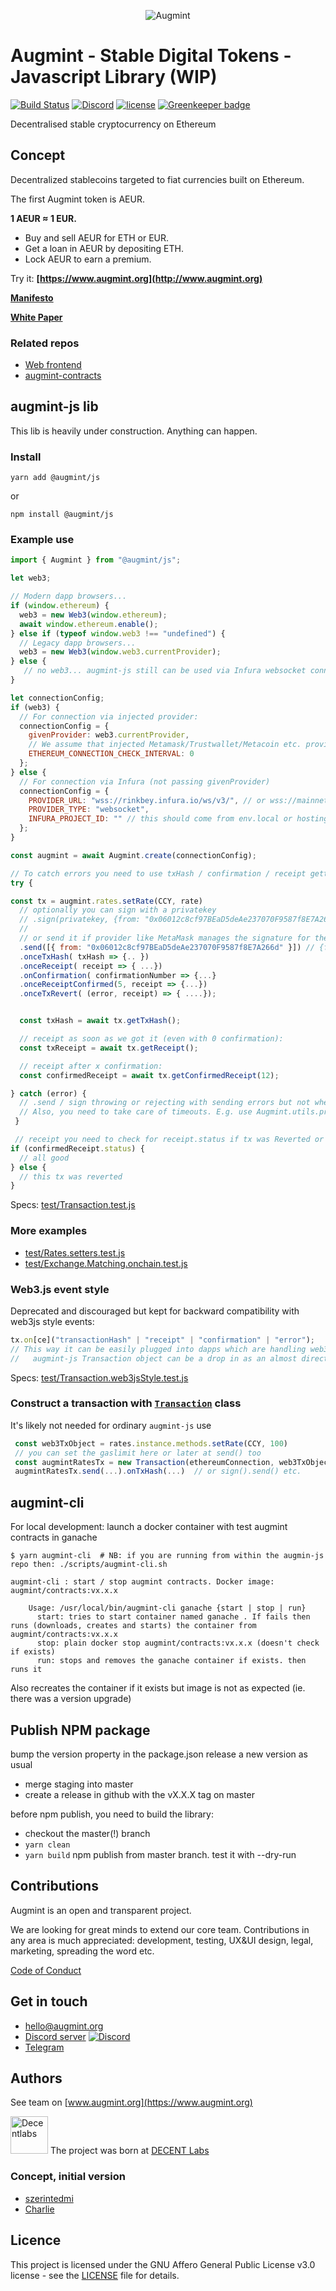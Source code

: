 <span style="display:block;text-align:center">![Augmint](https://www.augmint.org/android-chrome-192x192.png)
</span>

# Augmint - Stable Digital Tokens - Javascript Library (WIP)

[![Build Status](https://travis-ci.com/Augmint/augmint-js.svg?branch=staging)](https://travis-ci.com/Augmint/augmint-js)
[![Discord](https://img.shields.io/discord/407574313810788364.svg)](https://discord.gg/PwDmsnu)
[![license](https://img.shields.io/github/license/Augmint/augmint-js.svg)](https://github.com/Augmint/augmint-js/blob/master/LICENSE) [![Greenkeeper badge](https://badges.greenkeeper.io/Augmint/augmint-js.svg)](https://greenkeeper.io/)

Decentralised stable cryptocurrency on Ethereum

## Concept

Decentralized stablecoins targeted to fiat currencies built on Ethereum.

The first Augmint token is AEUR.

**1 AEUR ≈ 1 EUR.**

-   Buy and sell AEUR for ETH or EUR.
-   Get a loan in AEUR by depositing ETH.
-   Lock AEUR to earn a premium.

Try it: **[https://www.augmint.org](http://www.augmint.org)**

**[Manifesto](https://www.augmint.org/manifesto)**

**[White Paper](http://bit.ly/augmint-wp)**

### Related repos

-   [Web frontend](https://github.com/Augmint/augmint-web)
-   [augmint-contracts](https://github.com/Augmint/augmint-contracts)

## augmint-js lib

This lib is heavily under construction. Anything can happen.

### Install

```
yarn add @augmint/js
```

or

```
npm install @augmint/js
```

### Example use

```js
import { Augmint } from "@augmint/js";

let web3;

// Modern dapp browsers...
if (window.ethereum) {
  web3 = new Web3(window.ethereum);
  await window.ethereum.enable();
} else if (typeof window.web3 !== "undefined") {
  // Legacy dapp browsers...
  web3 = new Web3(window.web3.currentProvider);
} else {
   // no web3... augmint-js still can be used via Infura websocket connection
}

let connectionConfig;
if (web3) {
  // For connection via injected provider:
  connectionConfig = {
    givenProvider: web3.currentProvider,
    // We assume that injected Metamask/Trustwallet/Metacoin etc. provider takes care of reconnections
    ETHEREUM_CONNECTION_CHECK_INTERVAL: 0
  };
} else {
  // For connection via Infura (not passing givenProvider)
  connectionConfig = {
    PROVIDER_URL: "wss://rinkbey.infura.io/ws/v3/", // or wss://mainnet.infura.io/ws/v3/ or  ws://localhost:8545
    PROVIDER_TYPE: "websocket",
    INFURA_PROJECT_ID: "" // this should come from env.local or hosting env setting
  };
}

const augmint = await Augmint.create(connectionConfig);

// To catch errors you need to use txHash / confirmation / receipt getters:
try {

const tx = augmint.rates.setRate(CCY, rate)
  // optionally you can sign with a privatekey
  // .sign(privatekey, {from: "0x06012c8cf97BEaD5deAe237070F9587f8E7A266d"} )
  //
  // or send it if provider like MetaMask manages the signature for the given sender address
  .send([{ from: "0x06012c8cf97BEaD5deAe237070F9587f8E7A266d" }]) // {from: 0x..} only needed if it's not signed
  .onceTxHash( txHash => {.. })
  .onceReceipt( receipt => { ...})
  .onConfirmation( confirmationNumber => {...}
  .onceReceiptConfirmed(5, receipt => {...})
  .onceTxRevert( (error, receipt) => { ....});


  const txHash = await tx.getTxHash();

  // receipt as soon as we got it (even with 0 confirmation):
  const txReceipt = await tx.getReceipt();

  // receipt after x confirmation:
  const confirmedReceipt = await tx.getConfirmedReceipt(12);

} catch (error) {
  // .send / sign throwing or rejecting with sending errors but not when tx reverts!
  // Also, you need to take care of timeouts. E.g. use Augmint.utils.promiseTimeout()
 }

 // receipt you need to check for receipt.status if tx was Reverted or not.
if (confirmedReceipt.status) {
  // all good
} else {
  // this tx was reverted
}
```

Specs: [test/Transaction.test.js](https://github.com/Augmint/augmint-js/blob/tx_reorg/test/Transaction.test.js)

### More examples

-   [test/Rates.setters.test.js](https://github.com/Augmint/augmint-js/blob/tx_reorg/test/Rates.setters.test.js)
-   [test/Exchange.Matching.onchain.test.js](https://github.com/Augmint/augmint-js/blob/tx_reorg/test/Exchange.Matching.onchain.test.js)

### Web3.js event style

Deprecated and discouraged but kept for backward compatibility with web3js style events:

```js
tx.on[ce]("transactionHash" | "receipt" | "confirmation" | "error");
// This way it can be easily plugged into dapps which are handling web3js tx objects:
//   augmint-js Transaction object can be a drop in as an almost direct replacement of webjs transactioObject
```

Specs: [test/Transaction.web3jsStyle.test.js](https://github.com/Augmint/augmint-js/blob/tx_reorg/test/Transaction.web3jsStyle.test.js)

### Construct a transaction with [`Transaction`](./src/Transaction.ts) class

It's likely not needed for ordinary `augmint-js` use

```js
 const web3TxObject = rates.instance.methods.setRate(CCY, 100)
 // you can set the gaslimit here or later at send() too
 const augmintRatesTx = new Transaction(ethereumConnection, web3TxObject, { gasLimit: 200000 } );
 augmintRatesTx.send(...).onTxHash(...)  // or sign().send() etc.
```

## augmint-cli

For local development: launch a docker container with test augmint contracts in ganache

```
$ yarn augmint-cli  # NB: if you are running from within the augmin-js repo then: ./scripts/augmint-cli.sh

augmint-cli : start / stop augmint contracts. Docker image: augmint/contracts:vx.x.x

    Usage: /usr/local/bin/augmint-cli ganache {start | stop | run}
      start: tries to start container named ganache . If fails then runs (downloads, creates and starts) the container from augmint/contracts:vx.x.x
      stop: plain docker stop augmint/contracts:vx.x.x (doesn't check if exists)
      run: stops and removes the ganache container if exists. then runs it
```

Also recreates the container if it exists but image is not as expected (ie. there was a version upgrade)

## Publish NPM package

bump the version property in the package.json
release a new version as usual
  - merge staging into master
  - create a release in github with the vX.X.X tag on master

before npm publish, you need to build the library:
  - checkout the master(!) branch
  - `yarn clean`
  - `yarn build`
npm publish from master branch. test it with --dry-run


## Contributions

Augmint is an open and transparent project.

We are looking for great minds to extend our core team. Contributions in any area is much appreciated: development, testing, UX&UI design, legal, marketing, spreading the word etc.

[Code of Conduct](CODE_OF_CONDUCT.md)

## Get in touch

-   [hello@augmint.org](mailto:hello@augmint.org)
-   [Discord server](https://discord.gg/PwDmsnu) [![Discord](https://img.shields.io/discord/407574313810788364.svg)](https://discord.gg/PwDmsnu)
-   [Telegram](https://t.me/augmint)

## Authors

See team on [www.augmint.org](https://www.augmint.org)

<img src="https://github.com/Augmint/augmint-web/raw/staging/src/assets/images/decentlabs.png" alt="Decentlabs" width="60" height="60"> The project was born at [DECENT Labs](http://www.decent.org)

### Concept, initial version

-   [szerintedmi](https://github.com/szerintedmi)
-   [Charlie](https://github.com/krosza)

## Licence

This project is licensed under the GNU Affero General Public License v3.0 license - see the [LICENSE](LICENSE) file for details.
